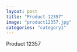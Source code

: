 ```yaml
---
layout: post
title: "Product 12357"
image: "product12357.jpg"
categories: "category1"
---
```

Product 12357
